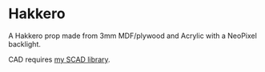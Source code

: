 Hakkero
=======

A Hakkero prop made from 3mm MDF/plywood and Acrylic with a NeoPixel backlight.

CAD requires [my SCAD library](https://github.com/DanNixon/SCAD_Lib).
